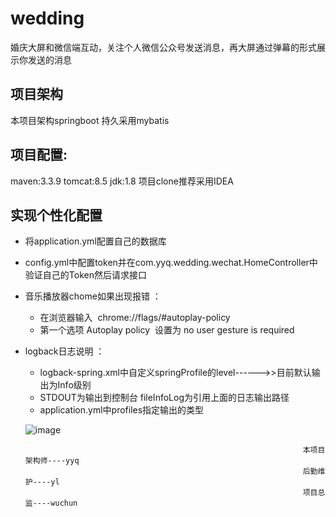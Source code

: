 # wedding
婚庆大屏和微信端互动，关注个人微信公众号发送消息，再大屏通过弹幕的形式展示你发送的消息

## 项目架构
本项目架构springboot 持久采用mybatis 

## 项目配置:
maven:3.3.9 tomcat:8.5  jdk:1.8 项目clone推荐采用IDEA

## 实现个性化配置
* 将application.yml配置自己的数据库<br>
* config.yml中配置token并在com.yyq.wedding.wechat.HomeController中验证自己的Token然后请求接口<br>
* 音乐播放器chome如果出现报错 ：<br>
    + 在浏览器输入  chrome://flags/#autoplay-policy <br>
    + 第一个选项 Autoplay policy  设置为 no user gesture is required <br>
* logback日志说明 ：<br>
    + logback-spring.xml中自定义springProfile的level------>>目前默认输出为Info级别<br>
    + STDOUT为输出到控制台 fileInfoLog为引用上面的日志输出路径
    + application.yml中profiles指定输出的类型
    
    
    ![image](https://github.com/yyqisgod/wedding/blob/master/images/heiheihei.png)





                                                                    本项目架构师----yyq
                                                                    后勤维护----yl
                                                                    项目总监----wuchun
